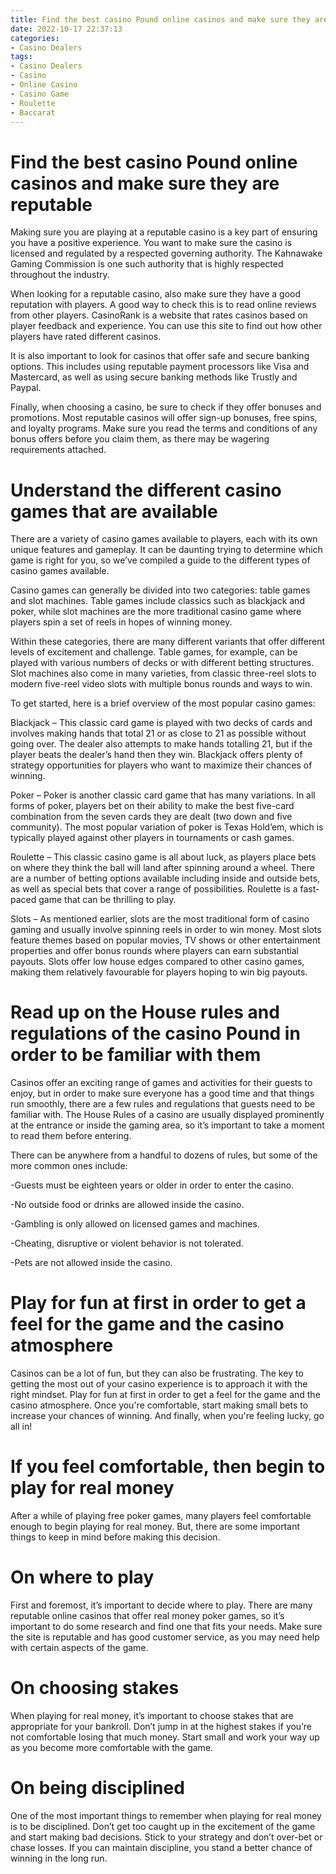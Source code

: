```yaml
---
title: Find the best casino Pound online casinos and make sure they are reputable
date: 2022-10-17 22:37:13
categories:
- Casino Dealers
tags:
- Casino Dealers
- Casino
- Online Casino
- Casino Game
- Roulette
- Baccarat
---
```



#  Find the best casino Pound online casinos and make sure they are reputable

Making sure you are playing at a reputable casino is a key part of ensuring you have a positive experience. You want to make sure the casino is licensed and regulated by a respected governing authority. The Kahnawake Gaming Commission is one such authority that is highly respected throughout the industry.

When looking for a reputable casino, also make sure they have a good reputation with players. A good way to check this is to read online reviews from other players. CasinoRank is a website that rates casinos based on player feedback and experience. You can use this site to find out how other players have rated different casinos.

It is also important to look for casinos that offer safe and secure banking options. This includes using reputable payment processors like Visa and Mastercard, as well as using secure banking methods like Trustly and Paypal.

Finally, when choosing a casino, be sure to check if they offer bonuses and promotions. Most reputable casinos will offer sign-up bonuses, free spins, and loyalty programs. Make sure you read the terms and conditions of any bonus offers before you claim them, as there may be wagering requirements attached.

#  Understand the different casino games that are available 

There are a variety of casino games available to players, each with its own unique features and gameplay. It can be daunting trying to determine which game is right for you, so we’ve compiled a guide to the different types of casino games available.

Casino games can generally be divided into two categories: table games and slot machines. Table games include classics such as blackjack and poker, while slot machines are the more traditional casino game where players spin a set of reels in hopes of winning money.

Within these categories, there are many different variants that offer different levels of excitement and challenge. Table games, for example, can be played with various numbers of decks or with different betting structures. Slot machines also come in many varieties, from classic three-reel slots to modern five-reel video slots with multiple bonus rounds and ways to win.

To get started, here is a brief overview of the most popular casino games:

Blackjack – This classic card game is played with two decks of cards and involves making hands that total 21 or as close to 21 as possible without going over. The dealer also attempts to make hands totalling 21, but if the player beats the dealer’s hand then they win. Blackjack offers plenty of strategy opportunities for players who want to maximize their chances of winning.

Poker – Poker is another classic card game that has many variations. In all forms of poker, players bet on their ability to make the best five-card combination from the seven cards they are dealt (two down and five community). The most popular variation of poker is Texas Hold’em, which is typically played against other players in tournaments or cash games.

 Roulette – This classic casino game is all about luck, as players place bets on where they think the ball will land after spinning around a wheel. There are a number of betting options available including inside and outside bets, as well as special bets that cover a range of possibilities. Roulette is a fast-paced game that can be thrilling to play.

Slots – As mentioned earlier, slots are the most traditional form of casino gaming and usually involve spinning reels in order to win money. Most slots feature themes based on popular movies, TV shows or other entertainment properties and offer bonus rounds where players can earn substantial payouts. Slots offer low house edges compared to other casino games, making them relatively favourable for players hoping to win big payouts.

#  Read up on the House rules and regulations of the casino Pound in order to be familiar with them 

Casinos offer an exciting range of games and activities for their guests to enjoy, but in order to make sure everyone has a good time and that things run smoothly, there are a few rules and regulations that guests need to be familiar with. The House Rules of a casino are usually displayed prominently at the entrance or inside the gaming area, so it’s important to take a moment to read them before entering.

There can be anywhere from a handful to dozens of rules, but some of the more common ones include:

-Guests must be eighteen years or older in order to enter the casino.

-No outside food or drinks are allowed inside the casino.

-Gambling is only allowed on licensed games and machines.

-Cheating, disruptive or violent behavior is not tolerated.

-Pets are not allowed inside the casino.

#  Play for fun at first in order to get a feel for the game and the casino atmosphere 
Casinos can be a lot of fun, but they can also be frustrating. The key to getting the most out of your casino experience is to approach it with the right mindset. Play for fun at first in order to get a feel for the game and the casino atmosphere. Once you're comfortable, start making small bets to increase your chances of winning. And finally, when you're feeling lucky, go all in!

#  If you feel comfortable, then begin to play for real money

After a while of playing free poker games, many players feel comfortable enough to begin playing for real money. But, there are some important things to keep in mind before making this decision.

# On where to play

First and foremost, it’s important to decide where to play. There are many reputable online casinos that offer real money poker games, so it’s important to do some research and find one that fits your needs. Make sure the site is reputable and has good customer service, as you may need help with certain aspects of the game.

# On choosing stakes

When playing for real money, it’s important to choose stakes that are appropriate for your bankroll. Don’t jump in at the highest stakes if you’re not comfortable losing that much money. Start small and work your way up as you become more comfortable with the game.

# On being disciplined

One of the most important things to remember when playing for real money is to be disciplined. Don’t get too caught up in the excitement of the game and start making bad decisions. Stick to your strategy and don’t over-bet or chase losses. If you can maintain discipline, you stand a better chance of winning in the long run.